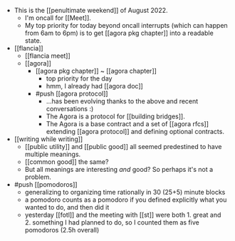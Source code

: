 - This is the [[penultimate weekend]] of August 2022.
  - I'm oncall for [[Meet]].
  - My top priority for today beyond oncall interrupts (which can happen from 6am to 6pm) is to get [[agora pkg chapter]] into a readable state.
- [[flancia]]
  - [[flancia meet]]
  - [[agora]]
    - [[agora pkg chapter]] ~ [[agora chapter]]
      - top priority for the day
      - hmm, I already had [[agora doc]]
    - #push [[agora protocol]]
      - …has been evolving thanks to the above and recent conversations :)
      - The Agora is a protocol for [[building bridges]].
      - The Agora is a base contract and a set of [[agora rfcs]] extending [[agora protocol]] and defining optional contracts.
- [[writing while writing]]
  - [[public utility]] and [[public good]] all seemed predestined to have multiple meanings.
  - [[common good]] the same?
  - But all meanings are interesting *and* good? So perhaps it's not a problem.
- #push [[pomodoros]]
  - generalizing to organizing time rationally in 30 (25+5) minute blocks
  - a pomodoro counts as a pomodoro if you defined explicitly what you wanted to do, and then did it
  - yesterday [[fotl]] and the meeting with [[st]] were both 1. great and 2. something I had planned to do, so I counted them as five pomodoros (2.5h overall)
